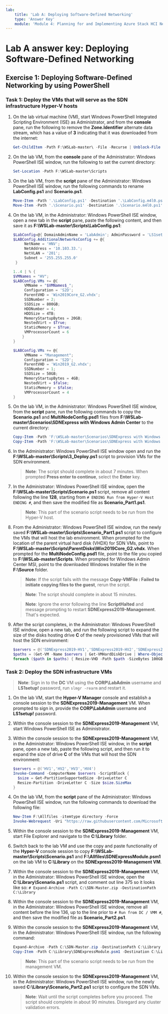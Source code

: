 ```yaml
---
lab:
    title: 'Lab A: Deploying Software-Defined Networking'
    type: 'Answer Key'
    module: 'Module 4: Planning for and Implementing Azure Stack HCI Networking'
---
```

# Lab A answer key: Deploying Software-Defined Networking

## Exercise 1: Deploying Software-Defined Networking by using PowerShell

### Task 1: Deploy the VMs that will serve as the SDN infrastructure Hyper-V hosts

1. On the lab virtual machine (VM), start Windows PowerShell Integrated Scripting Environment (ISE) as Administrator, and from the **console** pane, run the following to remove the **Zone.Identifier** alternate data stream, which has a value of **3** indicating that it was downloaded from the internet:

   ```powershell
   Get-ChildItem -Path F:\WSLab-master\ -File -Recurse | Unblock-File
   ```

1. On the lab VM, from the **console** pane of the Administrator: Windows PowerShell ISE window, run the following to set the current directory:

   ```powershell
   Set-Location -Path F:\WSLab-master\Scripts
   ```

1. On the lab VM, from the **script** pane of the Administrator: Windows PowerShell ISE window, run the following commands to rename **LabConfig.ps1** and **Scenario.ps1**.

   ```powershell
   Move-Item -Path '.\LabConfig.ps1' -Destination '.\LabConfig.m4l0.ps1' -Force -ErrorAction SilentlyContinue
   Move-Item -Path '.\Scenario.ps1' -Destination '.\Scenario.m4l0.ps1' -Force -ErrorAction SilentlyContinue
   ```

1. On the lab VM, in the Administrator: Windows PowerShell ISE window, open a new tab in the **script** pane, paste the following content, and then save it as **F:\\WSLab-master\\Scripts\\LabConfig.ps1**:

   ```powershell
   $LabConfig=@{ DomainAdminName = 'LabAdmin'; AdminPassword = 'LS1setup!'; Prefix = 'SDNExpress2019-'; SecureBoot = $false; SwitchName = 'LabSwitch'; DCEdition = '4'; VMs = @(); InstallSCVMM = 'No'; PullServerDC = $false; Internet = $true; AllowedVLANs = "1-400"; AdditionalNetworksInDC = $true; AdditionalNetworksConfig = @(); EnableGuestServiceInterface = $true}
   $LABConfig.AdditionalNetworksConfig += @{
        NetName = 'HNV';
        NetAddress = '10.103.33.';
        NetVLAN = '201';
        Subnet = '255.255.255.0'
    }

   1..4 | % {
   $VMNames = "HV";
   $LABConfig.VMs += @{
        VMName = "$VMNames$_";
        Configuration = 'S2D';
        ParentVHD = 'Win2019Core_G2.vhdx';
        SSDNumber = 2;
        SSDSize = 800GB;
        HDDNumber = 4;
        HDDSize = 4TB;
        MemoryStartupBytes = 20GB;
        NestedVirt = $True;
        StaticMemory = $True;
        VMProcessorCount = 6
       }
   }

   $LABConfig.VMs += @{
        VMName = "Management";
        Configuration = 'S2D';
        ParentVHD = 'Win2019_G2.vhdx';
        SSDNumber = 1;
        SSDSize = 50GB;
        MemoryStartupBytes = 4GB;
        NestedVirt = $false;
        StaticMemory = $false;
        VMProcessorCount = 4
   }
   ```

1. On the lab VM, in the Administrator: Windows PowerShell ISE window, from the **script** pane, run the following commands to copy the **Scenario.ps1** and **MultiNodeConfig.psd1** files from **F:\WSLab-master\Scenarios\SDNExpress with Windows Admin Center** to the current directory:

   ```powershell
   Copy-Item -Path 'F:\WSLab-master\Scenarios\SDNExpress with Windows Admin Center\Scenario.ps1' -Destination '.\'
   Copy-Item -Path 'F:\WSLab-master\Scenarios\SDNExpress with Windows Admin Center\MultiNodeConfig.psd1' -Destination '.\'
   ```

1. In the Administrator: Windows PowerShell ISE window open and run the **F:\\WSLab-master\\Scripts\\3_Deploy.ps1** script to provision VMs for the SDN environment.

   > **Note**: The script should complete in about 7 minutes. When prompted **Press enter to continue**, select the **Enter** key.

1. In the Administrator: Windows PowerShell ISE window, open the **F:\\WSLab-master\\Scripts\\Scenario.ps1** script, remove all content following the line **128**, starting from `# ENDING Run from Hyper-V Host ENDING #`, and then save the modified file as **Scenario_Part1.ps1**.

   > **Note**: This part of the scenario script needs to be run from the Hyper-V host.

1. From the Administrator: Windows PowerShell ISE window, run the newly saved **F:\\WSLab-master\\Scripts\\Scenario_Part1.ps1** script to configure the VMs that will host the lab environment. When prompted for the location of the parent virtual hard disk (VHDX) for SDN VMs, point to **F:\\WSLab-master\\Scripts\\ParentDisks\\Win2019Core_G2.vhdx**. When prompted for the **MultiNodeConfig.psd1** file, point to the file you copied to **F:\\WSLab-master\\Scripts**. When prompted for Windows Admin Center MSI, point to the downloaded Windows Installer file in the **F:\\Source** folder.

   > **Note**: If the script fails with the message **Copy-VMFile : Failed to initiate copying files to the guest**, rerun the script.

   > **Note**: The script should complete in about 15 minutes.

   > **Note**: Ignore the error following the line **ScriptHalted** and message prompting to restart **SDNExpress2019-Management**. That's expected.

1. After the script completes, in the Administrator: Windows PowerShell ISE window, open a new tab, and run the following script to expand the size of the disks hosting drive **C** of the newly provisioned VMs that will host the SDN environment:

   ```powershell
   $servers = @('SDNExpress2019-HV1','SDNExpress2019-HV2','SDNExpress2019-HV3','SDNExpress2019-HV4')
   $paths = (Get-VM -Name $servers | Get-VMHardDiskDrive | Where-Object {$_.ControllerLocation -eq 0} | Select-Object Path).Path
   foreach ($path in $paths) { Resize-VHD -Path $path -SizeBytes 100GB }
   ```

### Task 2: Deploy the SDN infrastructure VMs

   > **Note**: Sign in to the **DC** VM using the **CORP\\LabAdmin** username and **LS1setup!** password, run `slmgr -rearm` and restart it.

1. On the lab VM, start the **Hyper-V Manager** console and establish a console session to the **SDNExpress2019-Management** VM. When prompted to sign in, provide the **CORP\\LabAdmin** username and **LS1setup!** password.

1. Within the console session to the **SDNExpress2019-Management** VM, start Windows PowerShell ISE as Administrator.

1. Within the console session to the **SDNExpress2019-Management** VM, in the Administrator: Windows PowerShell ISE window, in the **script** pane, open a new tab, paste the following script, and then run it to expand the size of drive **C** of the VMs that will host the SDN environment:

   ```powershell
   $servers = @('HV1','HV2','HV3','HV4')
   Invoke-Command -ComputerName $servers -ScriptBlock {
     $size = Get-PartitionSupportedSize -DriveLetter C
     Resize-Partition -DriveLetter C -Size $size.SizeMax
   }
   ```
1. On the lab VM, from the **script** pane of the Administrator: Windows PowerShell ISE window, run the following commands to download the following file:

   ```powershell
   New-Item F:\Allfiles -itemtype directory -Force
   Invoke-Webrequest -Uri "https://raw.githubusercontent.com/MicrosoftLearning/WS-013T00-Azure-Stack-HCI/master/Allfiles/SDNExpressModule.psm1" -Outfile "F:\Allfiles\SDNExpressModule.psm1"
   ```

1. Within the console session to the **SDNExpress2019-Management** VM, start File Explorer and navigate to the **C:\\Library** folder.

1. Switch back to the lab VM and use the copy and paste functionality of the **Hyper-V** console session to copy **F:\WSLab-master\Scripts\Scenario.ps1** and **F:\Allfiles\SDNExpressModule.psm1** on the lab VM to **C:\Library** on the **SDNExpress2019-Management VM**.

1. Within the console session to the **SDNExpress2019-Management** VM, in the Administrator: Windows PowerShell ISE window, open the **C:\\Library\\Scenario.ps1** script, and comment out line 375 so it looks like so: `# Expand-Archive -Path C:\SDN-Master.zip -DestinationPath C:\Library` 

1. Within the console session to the **SDNExpress2019-Management** VM, in the Administrator: Windows PowerShell ISE window, remove all content before the line 136, up to the line prior to `# Run from DC / VMM #`, and then save the modified file as **Scenario_Part2.ps1**.

1. Within the console session to the **SDNExpress2019-Management** VM, in the Administrator: Windows PowerShell ISE window, run the following command:

   ```powershell
   Expand-Archive -Path C:\SDN-Master.zip -DestinationPath C:\Library
   Copy-Item -Path C:\Library\SDNExpressModule.psm1 -Destination C:\Library\SDN-master\SDNExpress\scripts -Force
   ```
   > **Note**: This part of the scenario script needs to be run from the management VM.

1. Within the console session to the **SDNExpress2019-Management** VM, in the Administrator: Windows PowerShell ISE window, run the newly saved **C:\\Library\\Scenario_Part2.ps1** script to configure the SDN VMs.

   > **Note**: Wait until the script completes before you proceed. The script should complete in about 90 minutes. Disregard any cluster validation errors.
